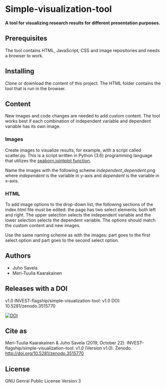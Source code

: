 # Simple-visualization-tool
**A tool for visualizing research results for different presentation purposes.**

## Prerequisites
The tool contains HTML, JavaScript, CSS and image repositories and needs a browser to work.

## Installing
Clone or download the content of this project. The HTML folder contains the tool that is run in the browser.

## Content
New images and code changes are needed to add custom content. The tool works best if each combination of independent variable and dependent variable has its own image.

### Images
Create images to visualize results, for example, with a script called scatter.py. This is a script written in Python (3.6) programming language that utilizes the [seaborn.jointplot function](https://seaborn.pydata.org/generated/seaborn.jointplot.html). 

Name the images with the following scheme *independent*\_*dependent*.png where *independent* is the variable in y-axis and *dependent* is the variable in x-axis.

### HTML
To add image options to the drop-down list, the following sections of the index.html file must be edited: the page has two select elements; both left and right. The upper selection selects the independent variable and the lower selection selects the dependent variable. The options should match the custom content and new images.

Use the same naming scheme as with the images: <independent> part goes to the first select option and <dependent> part goes to the second select option.

## Authors
- Juho Savela
- Meri-Tuulia Kaarakainen

## Releases with a DOI
v1.0 INVEST-flagship/simple-visualization-tool: v1.0
 DOI: 10.5281/zenodo.3515770
 
<a href="https://zenodo.org/badge/latestdoi/215022468"><img src="https://zenodo.org/badge/215022468.svg" alt="DOI"></a>


## Cite as
Meri-Tuulia Kaarakainen & Juho Savela (2019, October 22). INVEST-flagship/simple-visualization-tool: v1.0 (Version v1.0). Zenodo. http://doi.org/10.5281/zenodo.3515770

## License
GNU Genral Public License
Version 3
